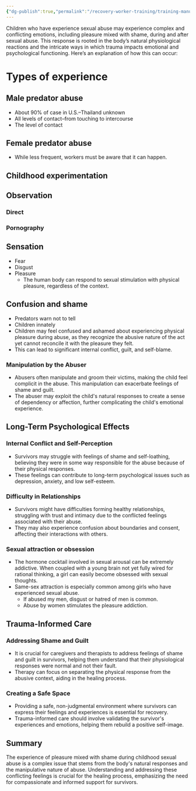 ```yaml
---
{"dg-publish":true,"permalink":"/recovery-worker-training/training-manual/understanding-teens/sexual-development-and-confusion/"}
---
```


	  
Children who have experience sexual abuse may experience complex and conflicting emotions, including pleasure mixed with shame, during and after sexual abuse. This response is rooted in the body’s natural physiological reactions and the intricate ways in which trauma impacts emotional and psychological functioning. Here’s an explanation of how this can occur:

# Types of experience
## Male predator abuse 
- About 90% of case in U.S.–Thailand unknown
- All levels of contact–from touching to intercourse
- The level of contact 

## Female predator abuse
- While less frequent, workers must be aware that it can happen.

## Childhood experimentation

## Observation
### Direct
### Pornography

## Sensation 
- Fear
- Disgust
- Pleasure
	- The human body can respond to sexual stimulation with physical pleasure, regardless of the context. 
  
## Confusion and shame
- Predators warn not to tell
- Children innately 
- Children may feel confused and ashamed about experiencing physical pleasure during abuse, as they recognize the abusive nature of the act yet cannot reconcile it with the pleasure they felt.
- This can lead to significant internal conflict, guilt, and self-blame.
### Manipulation by the Abuser
- Abusers often manipulate and groom their victims, making the child feel complicit in the abuse. This manipulation can exacerbate feelings of shame and guilt.
- The abuser may exploit the child's natural responses to create a sense of dependency or affection, further complicating the child's emotional experience.

## Long-Term Psychological Effects

### Internal Conflict and Self-Perception
- Survivors may struggle with feelings of shame and self-loathing, believing they were in some way responsible for the abuse because of their physical responses.
- These feelings can contribute to long-term psychological issues such as depression, anxiety, and low self-esteem.
### Difficulty in Relationships
- Survivors might have difficulties forming healthy relationships, struggling with trust and intimacy due to the conflicted feelings associated with their abuse.
- They may also experience confusion about boundaries and consent, affecting their interactions with others.
### Sexual attraction or obsession
- The hormone cocktail involved in sexual arousal can be extremely addictive. When coupled with a young brain not yet fully wired for rational thinking, a girl can easily become obsessed with sexual thoughts.
- Same-sex attraction is especially common among girls who have experienced sexual abuse. 
	- If abused my men, disgust or hatred of men is common.
	- Abuse by women stimulates the pleasure addiction.

## Trauma-Informed Care

### Addressing Shame and Guilt
- It is crucial for caregivers and therapists to address feelings of shame and guilt in survivors, helping them understand that their physiological responses were normal and not their fault.
- Therapy can focus on separating the physical response from the abusive context, aiding in the healing process.
### Creating a Safe Space
    
- Providing a safe, non-judgmental environment where survivors can express their feelings and experiences is essential for recovery.
- Trauma-informed care should involve validating the survivor's experiences and emotions, helping them rebuild a positive self-image.

## Summary

The experience of pleasure mixed with shame during childhood sexual abuse is a complex issue that stems from the body's natural responses and the manipulative nature of abuse. Understanding and addressing these conflicting feelings is crucial for the healing process, emphasizing the need for compassionate and informed support for survivors.



